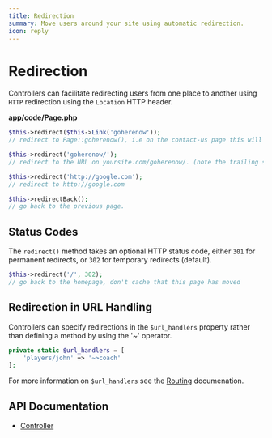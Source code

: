 ```yaml
---
title: Redirection
summary: Move users around your site using automatic redirection.
icon: reply
---
```


# Redirection

Controllers can facilitate redirecting users from one place to another using `HTTP` redirection using the `Location` 
HTTP header.

**app/code/Page.php**


```php
$this->redirect($this->Link('goherenow'));
// redirect to Page::goherenow(), i.e on the contact-us page this will redirect to /contact-us/goherenow/

$this->redirect('goherenow/');
// redirect to the URL on yoursite.com/goherenow/. (note the trailing slash)

$this->redirect('http://google.com');
// redirect to http://google.com

$this->redirectBack();
// go back to the previous page.
```

## Status Codes

The `redirect()` method takes an optional HTTP status code, either `301` for permanent redirects, or `302` for 
temporary redirects (default).

```php
$this->redirect('/', 302);
// go back to the homepage, don't cache that this page has moved
```

## Redirection in URL Handling

Controllers can specify redirections in the `$url_handlers` property rather than defining a method by using the '~'
operator.

```php
private static $url_handlers = [
    'players/john' => '~>coach'
];
```

For more information on `$url_handlers` see the [Routing](routing) documenation.

## API Documentation

* [Controller](api:SilverStripe\Control\Controller)
